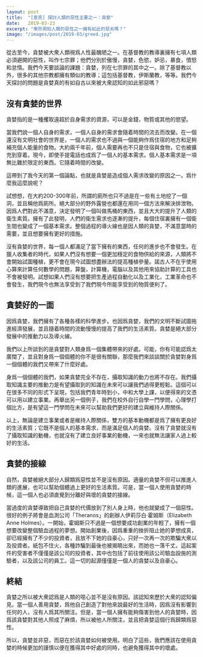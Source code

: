 ```yaml
---
layout: post
title:  "[意見] 探討人類的惡性主要之一：貪婪"
date:   2019-03-23
excerpt: "衆所周知人類的惡性之一擁有如此的惡劣嗎？"
image: "/images/post/2019-03/greed.jpg"
---
```


從古至今，貪婪被大衆人類視爲人性最醜陋之一。在基督教的教導裏擁有七項人類必須避開的惡性，叫作七宗罪；他們分別於傲慢，貪婪，色慾，妒忌，暴食，憤怒和怠惰。我們今天要談論的課題：貪婪，列在七宗罪的其中之一。除了基督教以外，很多的其他宗教都擁有類似的教導；這包括基督教，伊斯蘭教，等等。我們今天探討的問題是貪婪真的有如自古以來被大衆認知的如此邪惡嗎？

## 沒有貪婪的世界

貪婪指的是一種攫取遠超於自身需求的資源，可以是金錢，物質或其他的慾望。

當我們說一個人自身的需求，一個人自身的需求會隨着時間的流去而改變。在一個還沒有文明社會的世界是，一個人的需求也不過與一個能夠作爲住宿的地方和足夠補充個人能量的食物。大約兩千年前，個人需要再也不只是住宿與食物，它也被擴充到穿着。現今，即使手提電話也成爲了一個人的基本需求。個人基本需求是一項無比難於限定的東西。它隨着時間的改變。

這帶到了我今天的第一個論點，也就是貪婪是造成個人需求改變的原因之一。爲什麼我這麼說呢？

試想想，在大約200-300年前，所謂的廁所也只不過是在一些有土地挖了一個洞，並且稱他爲廁所。絕大部分的野外露營也都還在用同一個方法來解決排泄物。因爲人們對此不滿意，決定發明了一個叫做馬桶的東西，並且大大的提升了人類的衛生素質。擁有了此發明，人們的衛生需求也逐漸的提升，每個住宿裏擁有一個衛生間也變成了一個基本需求。整個過程的導火線也是因人類的貪婪，不滿意當時的需要，並且想要擁有更好的措施。

沒有貪婪的世界，每一個人都滿足了當下擁有的東西，任何的進步也不會發生。在獵人收集者的時代，如果人們沒有想要一個更加穩定的食物供給的來源，人類將不會開始試圖種植，更不會在現今試圖想盡辦法的提高種植參量。諾古人不在乎使用心算來計算任何數學的問題，算盤，計算機，電腦以及其他用來協助計算的工具也不會被發明。試想如果人們沒有想要把生產過程自動化以及工業化，工業革命也不會發生，我們現今也無法享受到了我們現今所能享受到的物質便利了。

## 貪婪好的一面

因爲貪婪，我們擁有了各種各樣的科學進步。也因爲貪婪，我們的文明不斷試圖拖進經濟發展，並且隨着時間的流動慢慢的提高了我們的生活素質。貪婪是絕大部分發展中的推動力以及導火線。

我們以上所談到的是貪婪對人類身爲一個集體帶來的好處。可能，你有可能認爲太廣闊了，並且對身爲一個個體的你不是很有關聯，那麼我們來談談關於貪婪對身爲一個個體的我們又帶來了什麼好處。

身爲一個個體的我們，如果貪婪完全不存在，攝取知識的動力也將不存在。我們攝取知識主要的推動力是有望攝取到的知識在未來可以讓我們過得更輕鬆。這個可以在很多不同的形式下呈現，包括我們青年時到小，中和大學上課，以便得來的文憑可以用以建立事業。再舉出另一個例子，我們在校外自行自學一門學問，心理學打個比方，是有望這一門學問在未來可以幫助我們更好的建立與維持人際關係。

以上，無論是建立事業或者是維持人際關係，雙方的基本動機都是爲了擁有更良好的生活素質；它既不是個人的基本需求，而是滿足個人的貪婪。沒有了貪婪就沒有了攝取知識的動機，也就沒有了建立良好事業的動機，一來也就無法讓家人過上較好的生活。

## 貪婪的接線

自然，貪婪被絕大部分人歸類爲惡性並不是沒有原因。適量的貪婪不但可以推進人類的進展，也可以幫助個體過上更好的生活素質。可是，當一個人使用貪婪的時候，這一個人也必須直覺到分離好與壞的貪婪的接線。

當過度的貪婪導致把自己貪婪的代價放到了別人身上時，他也就變成了一個惡性。很好的例子將會是血測公司「Theranos」的創辦人伊莉莎白·霍姆斯（Elizabeth Anne Holmes）。一開始，霍姆斯只不過是一個想要成功創業的年輕了，擁有一個想要改變整個驗血過程的夢想。開始創業後，因爲重重的挫折阻止她的夢想成真，卻已經擁有了不少的投資者，且放不下她的自豪心，只好一次再一次的欺騙大衆以及投資者。紙包不住火，各種詐騙到最後也被揭曉出來，而她也一落千丈。這起案件的受害者不僅僅是該公司的投資者，其中也包括了前往使用該公司驗血設施的測驗者，以及該公司的員工。這一切的起源僅僅是一個人的貪婪以及自豪心。

## 終結

貪婪之所以被大衆認爲是人類的噁心並不是沒有原因。該認知來歷於大衆的認知偏見。當一個人善用貪婪，爲他自己創造了對他來說最好的生活時，因爲沒有影響到任何的人，沒有人爲其所關注。但是，當一個人擁有能夠傷害到他人的貪婪時，因爲該貪婪對其他人照成了麻煩，所以被他人所關注，並且把貪婪這個行爲歸類爲惡性。

所以，貪婪並非惡，而惡在於該貪婪如何被使用。明白了這些，我們應該在使用貪婪的時候更加的謹慎以便在獲得其中好處的同時，也避免獲得其中的壞處。